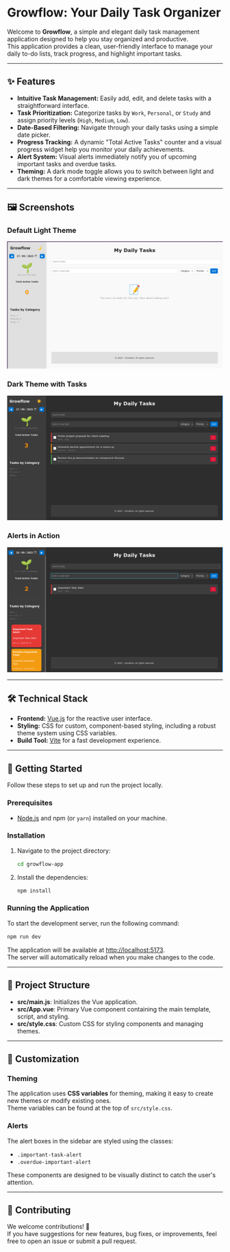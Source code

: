 # Growflow: Your Daily Task Organizer

Welcome to **Growflow**, a simple and elegant daily task management application designed to help you stay organized and productive.  
This application provides a clean, user-friendly interface to manage your daily to-do lists, track progress, and highlight important tasks.

---

## ✨ Features

- **Intuitive Task Management:** Easily add, edit, and delete tasks with a straightforward interface.
- **Task Prioritization:** Categorize tasks by `Work`, `Personal`, or `Study` and assign priority levels (`High`, `Medium`, `Low`).
- **Date-Based Filtering:** Navigate through your daily tasks using a simple date picker.
- **Progress Tracking:** A dynamic "Total Active Tasks" counter and a visual progress widget help you monitor your daily achievements.
- **Alert System:** Visual alerts immediately notify you of upcoming important tasks and overdue tasks.
- **Theming:** A dark mode toggle allows you to switch between light and dark themes for a comfortable viewing experience.

---

## 🖼️ Screenshots

### Default Light Theme
![Screenshot of the Growflow application in light mode with an empty task list.](src/assets/Light_empty.png)

### Dark Theme with Tasks
![Screenshot of the Growflow application in dark mode with a populated task list.](src/assets/dark_tasks.png)

### Alerts in Action
![Screenshot showing the "Important Task Alert" and "Overdue Important Task" alerts in the sidebar.](src/assets/alerts.png)

---

## 🛠️ Technical Stack

- **Frontend:** [Vue.js](https://vuejs.org/) for the reactive user interface.  
- **Styling:** CSS for custom, component-based styling, including a robust theme system using CSS variables.  
- **Build Tool:** [Vite](https://vitejs.dev/) for a fast development experience.  

---

## 🚀 Getting Started

Follow these steps to set up and run the project locally.

### Prerequisites

- [Node.js](https://nodejs.org/) and npm (or `yarn`) installed on your machine.

### Installation

1. Navigate to the project directory:
   ```bash
   cd growflow-app
   ```

2. Install the dependencies:
   ```bash
   npm install
   ```

### Running the Application

To start the development server, run the following command:

```bash
npm run dev
```

The application will be available at [http://localhost:5173](http://localhost:5173).  
The server will automatically reload when you make changes to the code.

---

## 📂 Project Structure

- **src/main.js**: Initializes the Vue application.  
- **src/App.vue**: Primary Vue component containing the main template, script, and styling.  
- **src/style.css**: Custom CSS for styling components and managing themes.  

---

## 🎨 Customization

### Theming

The application uses **CSS variables** for theming, making it easy to create new themes or modify existing ones.  
Theme variables can be found at the top of `src/style.css`.

### Alerts

The alert boxes in the sidebar are styled using the classes:  
- `.important-task-alert`  
- `.overdue-important-alert`  

These components are designed to be visually distinct to catch the user's attention.

---

## 🤝 Contributing

We welcome contributions! 🚀  
If you have suggestions for new features, bug fixes, or improvements, feel free to open an issue or submit a pull request.
